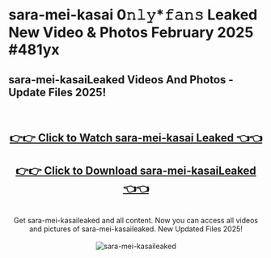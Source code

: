# sara-mei-kasai 0𝚗𝚕𝚢*𝚏𝚊𝚗𝚜 Leaked New Video & Photos February 2025 #481yx

<h2>sara-mei-kasaiLeaked Videos And Photos - Update Files 2025!</h2>
<br>
<div align="center">
<h2><a href="https://mediaupload.pro?title=sara-mei-kasai&ref=11F" rel="nofollow">👉👉 Click to Watch sara-mei-kasai Leaked 👈👈</a></h2>
<h2><a href="https://mediaupload.pro?title=sara-mei-kasai&ref=11F" rel="nofollow">👉👉 Click to Download sara-mei-kasaiLeaked 👈👈</a></h2>
<br>
Get sara-mei-kasaileaked and all content. Now you can access all videos and pictures of sara-mei-kasaileaked. New Updated Files 2025!
<br>
<br>
<a href="https://mediaupload.pro?title=sara-mei-kasai&ref=11F" rel="nofollow" data-target="animated-image.originalLink"><img src="https://i.ibb.co/Gkj2r4b/banner.png" alt="sara-mei-kasaileaked" style="max-width: 100%; display: inline-block;" data-target="animated-image.originalImage"></a>
</div>
<br>

